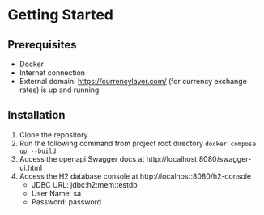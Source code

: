 # Getting Started
## Prerequisites
- Docker
- Internet connection
- External domain: https://currencylayer.com/ (for currency exchange rates) is up and running

## Installation
1. Clone the repository
2. Run the following command from project root directory
    ```docker compose up --build```
3. Access the openapi Swagger docs at http://localhost:8080/swagger-ui.html
4. Access the H2 database console at http://localhost:8080/h2-console
    - JDBC URL: jdbc:h2:mem:testdb
    - User Name: sa
    - Password: password